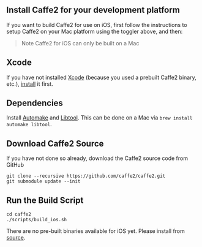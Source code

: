 <block class="ios compile" />

## Install Caffe2 for your development platform

If you want to build Caffe2 for use on iOS, first follow the instructions to setup Caffe2 on your Mac platform using the toggler above, and then:

> Note Caffe2 for iOS can only be built on a Mac

## Xcode

If you have not installed [Xcode](https://developer.apple.com/xcode/) (because you used a prebuilt Caffe2 binary, etc.), [install](https://itunes.apple.com/us/app/xcode/id497799835) it first.

## Dependencies

Install [Automake](https://www.gnu.org/software/automake/) and [Libtool](https://www.gnu.org/software/libtool/libtool.html). This can be done on a Mac via `brew install automake libtool`.

## Download Caffe2 Source

If you have not done so already, download the Caffe2 source code from GitHub

```
git clone --recursive https://github.com/caffe2/caffe2.git
git submodule update --init
```

## Run the Build Script

```
cd caffe2
./scripts/build_ios.sh
```

<block class="ios prebuilt docker" />

There are no pre-built binaries available for iOS yet. Please install from [source](https://caffe2.ai/docs/getting-started.html?platform=ios&configuration=compile).

<block class="ios cloud" />
